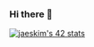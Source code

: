 ### Hi there 👋

[![jaeskim's 42 stats](https://badge42.herokuapp.com/api/stats/anremiki)](https://github.com/JaeSeoKim/badge42)

